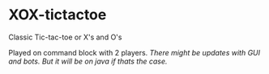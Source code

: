 # XOX-tictactoe
Classic Tic-tac-toe or X's and O's

Played on command block with 2 players.
*There might be updates with GUI and bots. But it will be on java if thats the case.*
